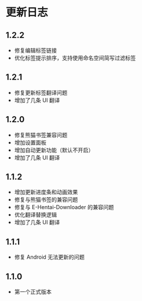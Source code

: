 # 更新日志

## 1.2.2
* 修复编辑标签链接
* 优化标签提示排序，支持使用命名空间简写过滤标签

## 1.2.1
* 修复更新标签翻译问题
* 增加了几条 UI 翻译

## 1.2.0
* 修复熊猫书签兼容问题
* 增加设置面板
* 增加自动更新功能（默认不开启）
* 增加了几条 UI 翻译

## 1.1.2
* 增加更新进度条和动画效果
* 修复与熊猫书签的兼容问题
* 修复与 E-Hentai-Downloader 的兼容问题
* 优化翻译替换逻辑
* 增加了几条 UI 翻译

## 1.1.1
* 修复 Android 无法更新的问题

## 1.1.0
* 第一个正式版本
